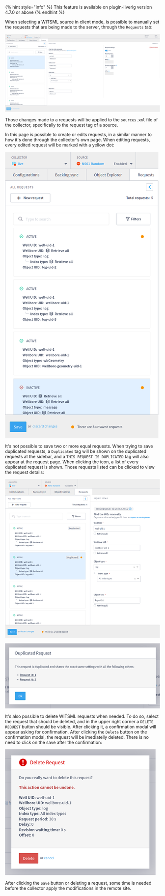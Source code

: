 {% hint style="info" %}
This feature is available on plugin-liverig version 4.7.0 or above
{% endhint %}

When selecting a WITSML source in client mode, is possible to manually set the requests that are being made to the server, through the `Requests` tab:

![WITSML Requests page showing a request already set up](<../../../.gitbook/assets/collector-remote-control-witsml-requests.png>)

Those changes made to a requests will be applied to the `sources.xml` file of the collector, specifically to the request tag of a source.

In this page is possible to create or edits requests, in a similar manner to how it's done through the collector's own page. When editing requests, every edited request will be marked with a yellow dot:

![WITSML Requests page showing edited requests in the sidebar with a yellow dot](<../../../.gitbook/assets/collector-remote-control-witsml-editing.png>)

It's not possible to save two or more equal requests. When trying to save duplicated requests, a `Duplicated` tag will be shown on the duplicated requests at the sidebar, and a `THIS REQUEST IS DUPLICATED` tag will also appear at the request page. When clicking the icon, a list of every duplicated request is shown. Those requests listed can be clicked to view the request details:

![WITSML Requests page showing duplicated requests](<../../../.gitbook/assets/collector-remote-control-witsml-duplicated-requests.png>)

![WITSML Requests page showing edited requests in the sidebar with a yellow dot](<../../../.gitbook/assets/collector-remote-control-witsml-duplicated-requests-modal.png>)

It's also possible to delete WITSML requests when needed. To do so, select the request that should be deleted, and in the upper right corner a `DELETE REQUEST` button should be visible. After clicking it, a confirmation modal will appear asking for confirmation. After clicking the `Delete` button on the confirmation modal, the request will be imediatelly deleted. There is no need to click on the save after the confirmation:

![WITSML Request confirmation modal when deleting a request](<../../../.gitbook/assets/collector-remote-control-witsml-delete-modal.png>)

After clicking the `Save` button or deleting a request, some time is needed before the collector apply the modifications in the remote site.
